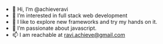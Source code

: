 - 👋 Hi, I’m @achieveravi
- 👀 I’m interested in full stack web development
- 🌱 I like to explore new frameworks and try my hands on it.
- 💞️ I’m passionate about javascript.
- 📫 I am reachable at ravi.achieve@gmail.com

<!---
achieveravi/achieveravi is a ✨ special ✨ repository because its `README.md` (this file) appears on your GitHub profile.
You can click the Preview link to take a look at your changes.
--->
